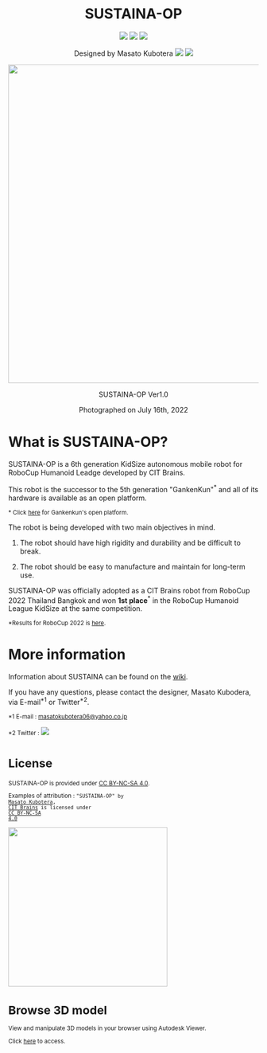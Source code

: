 <h1 align="center">
  SUSTAINA-OP
</h1>

<p align="center">
  <a href="https://github.com/citbrains/SUSTAINA-OP/blob/master/LICENSE"><img src="https://img.shields.io/badge/License-CC%20BY--NC--SA%204.0-lightgrey.svg"></a>
  <a href="https://github.com/citbrains/SUSTAINA-OP/issues"><img src="https://img.shields.io/github/issues-raw/citbrains/SUSTAINA-OP?color=brightgreen"></a>
  <a href="https://github.com/citbrains/SUSTAINA-OP/issues"><img src="https://img.shields.io/github/issues-closed-raw/citbrains/SUSTAINA-OP?color=red"></a>
</P>
<p align="center">
  Designed by Masato Kubotera
  <a href="https://github.com/MasatoKubotera"><img src="https://img.shields.io/github/followers/MasatoKubotera?label=&style=social"></a>
  <a href="https://twitter.com/CreateRoboCup"><img src="https://img.shields.io/twitter/follow/CreateRoboCup?label=&style=social"></a>
</P>

<p align="center">
  <img src="https://user-images.githubusercontent.com/53966390/179649825-2e39dd2a-3ecc-4411-954d-acd4d6080c3b.png" width="640px">
</P>

<p align="center">
  SUSTAINA-OP Ver1.0
</P>

<p align="center">
  Photographed on July 16th, 2022
</P>

<h1>What is SUSTAINA-OP?</h1>

SUSTAINA-OP is a 6th generation KidSize autonomous mobile robot for RoboCup Humanoid Leadge developed by CIT Brains.

This robot is the successor to the 5th generation "GankenKun"<sup>*</sup> and all of its hardware is available as an open platform.

<p><small>* Click <a href="https://github.com/citbrains/OpenPlatform">here</a> for Gankenkun's open platform.</small></p>

<p>
The robot is being developed with two main objectives in mind.

1. The robot should have high rigidity and durability and be difficult to break.

2. The robot should be easy to manufacture and maintain for long-term use.

SUSTAINA-OP was officially adopted as a CIT Brains robot from RoboCup 2022 Thailand Bangkok and won <strong>1st place</strong><sup>*</sup> in the RoboCup Humanoid League KidSize at the same competition.

<p><small>*Results for RoboCup 2022 is <a href="https://humanoid.robocup.org/hl-2022/results/">here</a>.</small></p>

</p>

<h1>
  More information
</h1>

<p>
Information about SUSTAINA can be found on the <a href="https://github.com/citbrains/SUSTAINA-OP/wiki">wiki</a>.

If you have any questions, please contact the designer, Masato Kubodera, via E-mail<sup>*1</sup> or Twitter<sup>*2</sup>.

</p>

<p><small>*1 E-mail : <a href="mailto:masatokubotera06@yahoo.co.jp?subject=Questions about SUSTAINA-OP">masatokubotera06@yahoo.co.jp</a></small></p>

<p><small>*2 Twitter : </a><a href="https://twitter.com/CreateRoboCup"><img src="https://img.shields.io/twitter/follow/CreateRoboCup?label=Masato%20Kubotera&style=social"></a>

<h1>
  License
</h1>

<p>
SUSTAINA-OP is provided under <a href="https://creativecommons.org/licenses/by-nc-sa/4.0/">CC BY-NC-SA 4.0</a>.

Examples of attribution : <code>"SUSTAINA-OP" by <a href="https://github.com/MasatoKubotera">Masato Kubotera</a>, <a href="https://github.com/citbrains">CIT Brains</a> is licensed under <a href="https://creativecommons.org/licenses/by-nc-sa/4.0/">CC BY-NC-SA 4.0</a></code>
</p>

<img src="https://mirrors.creativecommons.org/presskit/buttons/88x31/png/by-nc-sa.png" width="320px">

<h1>
  Browse 3D model
</h1>

<p>
View and manipulate 3D models in your browser using Autodesk Viewer.

Click <a href="https://citbrains.github.io/SUSTAINA-OP/autodesk_viewer.html">here</a> to access.
</p>
